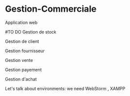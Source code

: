 # Gestion-Commerciale
Application web

#TO DO
Gestion de stock 

Gestion de client

Gestion fournisseur

Gestion vente

Gestion payement

Gestion d'achat

Let's talk about environments: 
we need WebStorm , XAMPP
